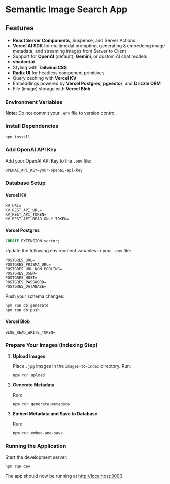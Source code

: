 # Semantic Image Search App

## Features

- **React Server Components**, Suspense, and Server Actions
- **Vercel AI SDK** for multimodal prompting, generating & embedding image metadata, and streaming images from Server to Client
- Support for **OpenAI** (default), **Gemini**, or custom AI chat models
- **shadcn/ui**
- Styling with **Tailwind CSS**
- **Radix UI** for headless component primitives
- Query caching with **Vercel KV**
- Embeddings powered by **Vercel Postgres**, **pgvector**, and **Drizzle ORM**
- File (image) storage with **Vercel Blob**

### Environment Variables

**Note:** Do not commit your `.env` file to version control.

### Install Dependencies

```bash
npm install
```

### Add OpenAI API Key

Add your OpenAI API Key to the `.env` file:

```
OPENAI_API_KEY=your-openai-api-key
```

### Database Setup

#### Vercel KV

```
KV_URL=
KV_REST_API_URL=
KV_REST_API_TOKEN=
KV_REST_API_READ_ONLY_TOKEN=
```

#### Vercel Postgres

```sql
CREATE EXTENSION vector;
```

Update the following environment variables in your `.env` file:

```
POSTGRES_URL=
POSTGRES_PRISMA_URL=
POSTGRES_URL_NON_POOLING=
POSTGRES_USER=
POSTGRES_HOST=
POSTGRES_PASSWORD=
POSTGRES_DATABASE=
```

Push your schema changes:

```bash
npm run db:generate
npm run db:push
```

#### Vercel Blob

```
BLOB_READ_WRITE_TOKEN=
```

### Prepare Your Images (Indexing Step)

1. **Upload Images**

   Place `.jpg` images in the `images-to-index` directory. Run:

   ```bash
   npm run upload
   ```

2. **Generate Metadata**

   Run:

   ```bash
   npm run generate-metadata
   ```

3. **Embed Metadata and Save to Database**

   Run:

   ```bash
   npm run embed-and-save
   ```

### Running the Application

Start the development server:

```bash
npm run dev
```

The app should now be running at [http://localhost:3000](http://localhost:3000).
